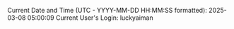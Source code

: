 Current Date and Time (UTC - YYYY-MM-DD HH:MM:SS formatted): 2025-03-08 05:00:09
Current User's Login: luckyaiman

